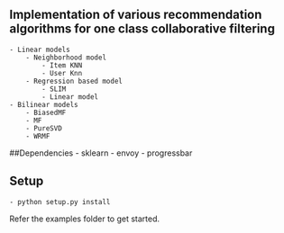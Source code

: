 ## Implementation of various recommendation algorithms for one class collaborative filtering 
	- Linear models
		- Neighborhood model
			- Item KNN
			- User Knn
		- Regression based model
			- SLIM
			- Linear model
	- Bilinear models
		- BiasedMF
		- MF
		- PureSVD
		- WRMF

##Dependencies
	- sklearn
	- envoy
	- progressbar

## Setup
	- python setup.py install

Refer the examples folder to get started.
